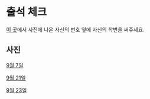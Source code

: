 # 출석 체크 #

[이 곳](https://docs.google.com/spreadsheets/d/1CGLDP8nsM-49T4zCX5WFpbNEGhOwcUVAgwT1RMTkqYc/edit?usp=sharing)에서 사진에 나온 자신의 번호 옆에 자신의 학번을 써주세요.

## 사진 ##

[9월 7일](20150907)

[9월 21일](20150921)

[9월 23일](20150923)
